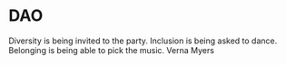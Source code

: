 # DAO

Diversity is being invited to the party. Inclusion is being asked to dance. Belonging is being able to pick the music. Verna Myers&#x20;
